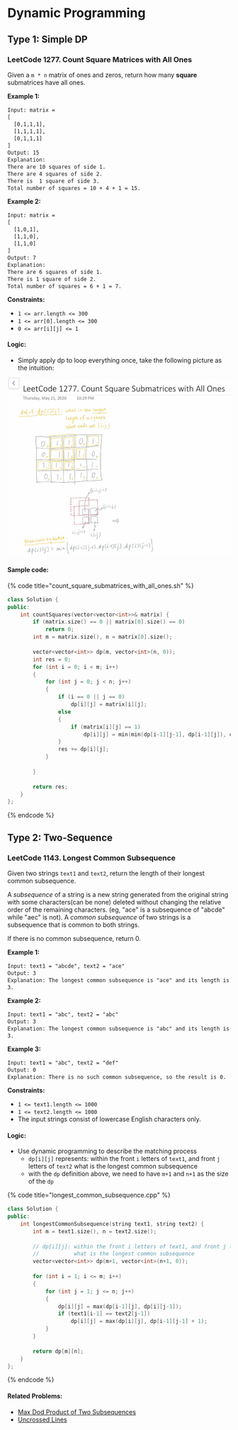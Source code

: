 # Dynamic Programming

## Type 1: Simple DP

### LeetCode 1277. Count Square Matrices with All Ones

Given a `m * n` matrix of ones and zeros, return how many **square** submatrices have all ones.

**Example 1:**

```text
Input: matrix =
[
  [0,1,1,1],
  [1,1,1,1],
  [0,1,1,1]
]
Output: 15
Explanation: 
There are 10 squares of side 1.
There are 4 squares of side 2.
There is  1 square of side 3.
Total number of squares = 10 + 4 + 1 = 15.
```

**Example 2:**

```text
Input: matrix = 
[
  [1,0,1],
  [1,1,0],
  [1,1,0]
]
Output: 7
Explanation: 
There are 6 squares of side 1.  
There is 1 square of side 2. 
Total number of squares = 6 + 1 = 7.
```

**Constraints:**

* `1 <= arr.length <= 300`
* `1 <= arr[0].length <= 300`
* `0 <= arr[i][j] <= 1`

#### Logic:

* Simply apply dp to loop everything once, take the following picture as the intuition:

![LeetCode 1277 Picture: DP representation](.gitbook/assets/leetcode_1277_pic.jpg)

#### Sample code:

{% code title="count\_square\_submatrices\_with\_all\_ones.sh" %}
```cpp
class Solution {
public:
    int countSquares(vector<vector<int>>& matrix) {
        if (matrix.size() == 0 || matrix[0].size() == 0)
            return 0;
        int m = matrix.size(), n = matrix[0].size();

        vector<vector<int>> dp(m, vector<int>(n, 0));
        int res = 0;
        for (int i = 0; i < m; i++)
        {
            for (int j = 0; j < n; j++)
            {
                if (i == 0 || j == 0)
                    dp[i][j] = matrix[i][j];
                else
                {
                    if (matrix[i][j] == 1)
                        dp[i][j] = min(min(dp[i-1][j-1], dp[i-1][j]), dp[i][j-1]) + 1;
                }
                res += dp[i][j];
            }
            
        }

        return res;
    }
};
```
{% endcode %}



## Type 2: Two-Sequence

### LeetCode 1143. Longest Common Subsequence

Given two strings `text1` and `text2`, return the length of their longest common subsequence.

A _subsequence_ of a string is a new string generated from the original string with some characters\(can be none\) deleted without changing the relative order of the remaining characters. \(eg, "ace" is a subsequence of "abcde" while "aec" is not\). A _common subsequence_ of two strings is a subsequence that is common to both strings.

If there is no common subsequence, return 0.

**Example 1:**

```text
Input: text1 = "abcde", text2 = "ace" 
Output: 3  
Explanation: The longest common subsequence is "ace" and its length is 3.
```

**Example 2:**

```text
Input: text1 = "abc", text2 = "abc"
Output: 3
Explanation: The longest common subsequence is "abc" and its length is 3.
```

**Example 3:**

```text
Input: text1 = "abc", text2 = "def"
Output: 0
Explanation: There is no such common subsequence, so the result is 0.
```

**Constraints:**

* `1 <= text1.length <= 1000`
* `1 <= text2.length <= 1000`
* The input strings consist of lowercase English characters only.

#### Logic:

* Use dynamic programming to describe the matching process
  * `dp[i][j]` represents: within the front `i` letters of `text1`, and front `j` letters of `text2` what is the longest common subsequence
  * with the `dp` definition above, we need to have `m+1` and `n+1` as the size of the `dp` 

{% code title="longest\_common\_subsequence.cpp" %}
```cpp
class Solution {
public:
    int longestCommonSubsequence(string text1, string text2) {
        int m = text1.size(), n = text2.size();
        
        // dp[i][j]: within the front i letters of text1, and front j letters of text2
        //           what is the longest common subsequence
        vector<vector<int>> dp(m+1, vector<int>(n+1, 0));
        
        for (int i = 1; i <= m; i++)
        {
            for (int j = 1; j <= n; j++)
            {
                dp[i][j] = max(dp[i-1][j], dp[i][j-1]);
                if (text1[i-1] == text2[j-1])
                    dp[i][j] = max(dp[i][j], dp[i-1][j-1] + 1);
            }
        }
        
        return dp[m][n];
    }
};
```
{% endcode %}

#### Related Problems:

* [Max Dod Product of Two Subsequences](https://leetcode.com/problems/max-dot-product-of-two-subsequences/)
* [Uncrossed Lines](https://leetcode.com/problems/uncrossed-lines/)

